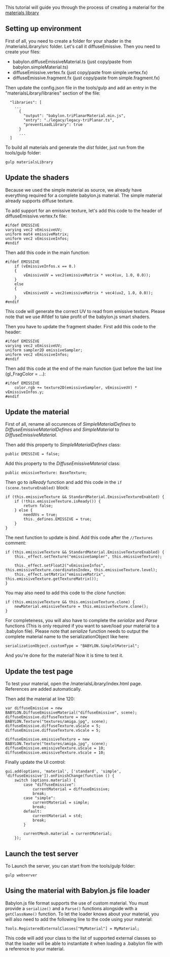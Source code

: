 This tutorial will guide you through the process of creating a material for the [materials library](https://github.com/BabylonJS/Babylon.js/tree/master/materialsLibrary)

## Setting up environment

First of all, you need to create a folder for your shader in the /materialsLibrary/src folder. Let's call it diffuseEmissive.
Then you need to create your files:
* babylon.diffuseEmissiveMaterial.ts (just copy/paste from babylon.simpleMaterial.ts)
* diffuseEmissive.vertex.fx (just copy/paste from simple.vertex.fx)
* diffuseEmissive.fragment.fx (just copy/paste from simple.fragment.fx)

Then update the config.json file in the tools/gulp and add an entry in the "materialsLibrary/libraries" section of the file:

```
  "libraries": [
    ...
      {
        "output": "babylon.triPlanarMaterial.min.js",
        "entry": "./legacy/legacy-triPlanar.ts",
        "preventLoadLibrary": true
      }
      ...
  ]
```

To build all materials and generate the *dist* folder, just run from the tools/gulp folder:

```
gulp materialsLibrary
```

## Update the shaders

Because we used the simple material as source, we already have everything required for a complete babylon.js material.
The simple material already supports diffuse texture.

To add support for an emissive texture, let's add this code to the header of diffuseEmissive.vertex.fx file:

```
#ifdef EMISSIVE 
varying vec2 vEmissiveUV; 
uniform mat4 emissiveMatrix; 
uniform vec2 vEmissiveInfos; 
#endif 
```

Then add this code in the main function:

```
#ifdef EMISSIVE
	if (vEmissiveInfos.x == 0.)
	{
		vEmissiveUV = vec2(emissiveMatrix * vec4(uv, 1.0, 0.0));
	}
	else
	{
		vEmissiveUV = vec2(emissiveMatrix * vec4(uv2, 1.0, 0.0));
	}
#endif
```

This code will generate the correct UV to read from emissive texture. Please note that we use #ifdef to take profit of the babylon.js smart shaders.

Then you have to update the fragment shader. First add this code to the header:

```
#ifdef EMISSIVE
varying vec2 vEmissiveUV;
uniform sampler2D emissiveSampler;
uniform vec2 vEmissiveInfos;
#endif
```

Then add this code at the end of the main function (just before the last line (gl_FragColor = ...):

```
#ifdef EMISSIVE
	color.rgb += texture2D(emissiveSampler, vEmissiveUV) * vEmissiveInfos.y;
#endif
```

## Update the material

First of all, rename all occurences of *SimpleMaterialDefines* to *DiffuseEmissiveMaterialDefines* and *SimpleMaterial* to *DiffuseEmissiveMaterial*.

Then add this property to *SimpleMaterialDefines* class:

```
public EMISSIVE = false;
```

Add this property to the *DiffuseEmissiveMaterial* class:

```
public emissiveTexture: BaseTexture;
```

Then go to *isReady* function and add this code in the `if (scene.textureEnabled)` block:

```
if (this.emissiveTexture && StandardMaterial.EmissiveTextureEnabled) {
	if (!this.emissiveTexture.isReady()) {
    	return false;
    } else {
    	needUVs = true;
        this._defines.EMISSIVE = true;
	}
} 
```		

The next function to update is *bind*. Add this code after the `//Textures` comment:

```
if (this.emissiveTexture && StandardMaterial.EmissiveTextureEnabled) {
	this._effect.setTexture("emissiveSampler", this.emissiveTexture);

    this._effect.setFloat2("vEmissiveInfos", this.emissiveTexture.coordinatesIndex, this.emissiveTexture.level);
    this._effect.setMatrix("emissiveMatrix", this.emissiveTexture.getTextureMatrix());
}
```

You may also need to add this code to the *clone* function:

```
if (this.emissiveTexture && this.emissiveTexture.clone) {
	newMaterial.emissiveTexture = this.emissiveTexture.clone();
}
```		

For completeness, you will also have to complete the *serialize* and *Parse* functions (This is only required if you want to save/load your material to a .babylon file).
Please note that *serialize* function needs to output the complete material name to the serializationObject like here:

```
serializationObject.customType = "BABYLON.SimplelMaterial";
```

And you're done for the material! Now it is time to test it.

## Update the test page

To test your material, open the /materialsLibrary/index.html page. References are added automatically.

Then add the material at line 120:

```
var diffuseEmissive = new BABYLON.DiffuseEmissiveMaterial("diffuseEmissive", scene); 
diffuseEmissive.diffuseTexture = new BABYLON.Texture("textures/amiga.jpg", scene); 
diffuseEmissive.diffuseTexture.uScale = 5; 
diffuseEmissive.diffuseTexture.vScale = 5; 

diffuseEmissive.emissiveTexture = new BABYLON.Texture("textures/amiga.jpg", scene); 
diffuseEmissive.emissiveTexture.uScale = 10; 
diffuseEmissive.emissiveTexture.vScale = 10;
```

Finally update the UI control:

```
gui.add(options, 'material', ['standard', 'simple', 'diffuseEmissive']).onFinishChange(function () {
	switch (options.material) {
		case "diffuseEmissive":
			currentMaterial = diffuseEmissive;
			break;
		case "simple":
			currentMaterial = simple;
			break;
		default:
			currentMaterial = std;
			break;
		}

		currentMesh.material = currentMaterial;
	});
```

## Launch the test server

To Launch the server, you can start from the tools/gulp folder:

```
gulp webserver
```
## Using the material with Babylon.js file loader

Babylon.js file format supports the use of custom material. You must provide a `serialize()` and a `Parse()` functions alongside with a `getClassName()` function. 
To let the loader knows about your material, you will also need to add the following line to the code using your material:

```
Tools.RegisteredExternalClasses["MyMaterial"] = MyMaterial;
```

This code will add your class to the list of supported external classes so that the loader will be able to instantiate it when loading a .babylon file with a reference to your material.
